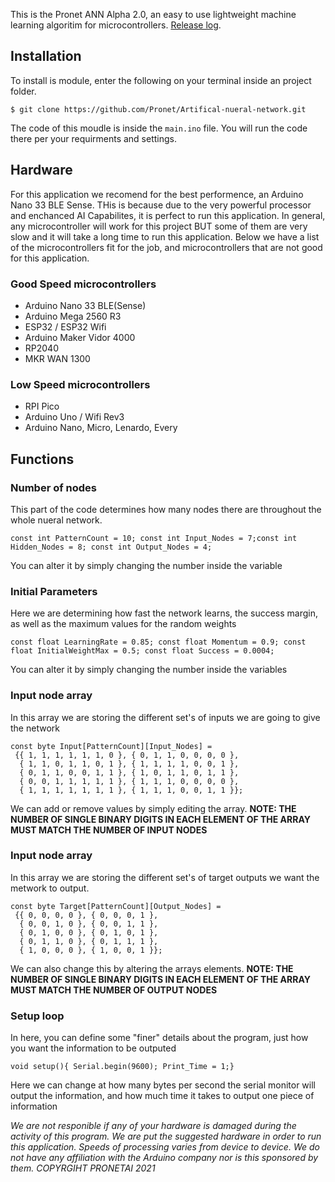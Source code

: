 This is the Pronet ANN Alpha 2.0, an easy to use lightweight machine learning algoritim for microcontrollers.
[Release log](https://github.com/PronetAI/Artifical-nueral-network/blob/main/Release-logs.md).

## Installation
To install is module, enter the following on your terminal inside an project folder.
```
$ git clone https://github.com/Pronet/Artifical-nueral-network.git
```
The code of this moudle is inside the `main.ino` file. You will run the code there per your requirments and settings. 

## Hardware
For this application we recomend for the best performence, an Arduino Nano 33 BLE Sense. THis is because due to the very powerful processor and enchanced AI Capabilites, it is perfect to run this application. In general, any microcontroller will work for this project BUT some of them are very slow and it will take a long time to run this application. Below we have a list of the microcontrollers fit for the job, and microcontrollers that are not good for this application.

### Good Speed microcontrollers
* Arduino Nano 33 BLE(Sense)
* Arduino Mega 2560 R3
* ESP32 / ESP32 Wifi
* Arduino Maker Vidor 4000
* RP2040
* MKR WAN 1300
### Low Speed microcontrollers
* RPI Pico
* Arduino Uno / Wifi Rev3
* Arduino Nano, Micro, Lenardo, Every
## Functions
### Number of nodes
This part of the code determines how many nodes there are throughout the whole nueral network.
```
const int PatternCount = 10; const int Input_Nodes = 7;const int Hidden_Nodes = 8; const int Output_Nodes = 4;
```
You can alter it by simply changing the number inside the variable

### Initial Parameters
Here we are determining how fast the network learns, the success margin, as well as the maximum values for the random weights
```
const float LearningRate = 0.85; const float Momentum = 0.9; const float InitialWeightMax = 0.5; const float Success = 0.0004;
```
You can alter it by simply changing the number inside the variables

### Input node array
In this array we are storing the different set's of inputs we are going to give the network
```
const byte Input[PatternCount][Input_Nodes] = 
 {{ 1, 1, 1, 1, 1, 1, 0 }, { 0, 1, 1, 0, 0, 0, 0 },
  { 1, 1, 0, 1, 1, 0, 1 }, { 1, 1, 1, 1, 0, 0, 1 },
  { 0, 1, 1, 0, 0, 1, 1 }, { 1, 0, 1, 1, 0, 1, 1 }, 
  { 0, 0, 1, 1, 1, 1, 1 }, { 1, 1, 1, 0, 0, 0, 0 },  
  { 1, 1, 1, 1, 1, 1, 1 }, { 1, 1, 1, 0, 0, 1, 1 }}; 
```
We can add or remove values by simply editing the array.
**NOTE: THE NUMBER OF SINGLE BINARY DIGITS IN EACH ELEMENT OF THE ARRAY MUST MATCH THE NUMBER OF INPUT NODES**

### Input node array
In this array we are storing the different set's of target outputs we want the metwork to output.
```
const byte Target[PatternCount][Output_Nodes] = 
 {{ 0, 0, 0, 0 }, { 0, 0, 0, 1 }, 
  { 0, 0, 1, 0 }, { 0, 0, 1, 1 }, 
  { 0, 1, 0, 0 }, { 0, 1, 0, 1 }, 
  { 0, 1, 1, 0 }, { 0, 1, 1, 1 }, 
  { 1, 0, 0, 0 }, { 1, 0, 0, 1 }};
```
We can also change this by altering the arrays elements.
**NOTE: THE NUMBER OF SINGLE BINARY DIGITS IN EACH ELEMENT OF THE ARRAY MUST MATCH THE NUMBER OF OUTPUT NODES**

### Setup loop
In here, you can define some "finer" details about the program, just how you want the information to be outputed
```
void setup(){ Serial.begin(9600); Print_Time = 1;}  
```
Here we can change at how many bytes per second the serial monitor will output the information, and how much time it takes to output one piece of information

*We are not responible if any of your hardware is damaged during the activity of this program. We are put the suggested hardware in order to run this application. Speeds of processing varies from device to device.*
*We do not have any affiliation with the Arduino company nor is this sponsored by them.*
*COPYRGIHT PRONETAI 2021*
